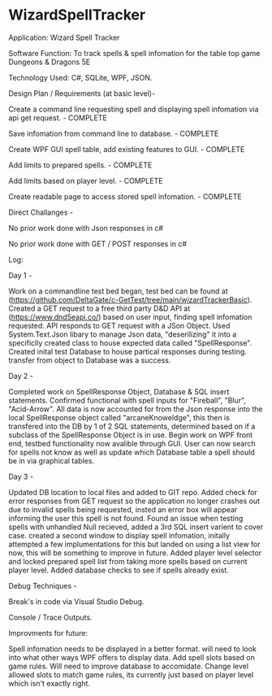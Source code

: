 # WizardSpellTracker

Application: Wizard Spell Tracker

Software Function: To track spells & spell infomation for the table top game Dungeons & Dragons 5E

Technology Used: C#, SQLite, WPF, JSON.



Design Plan / Requirements (at basic level)- 

Create a command line requesting spell and displaying spell infomation via api get request. - COMPLETE

Save infomation from command line to database. - COMPLETE

Create WPF GUI spell table, add existing features to GUI. - COMPLETE

Add limits to prepared spells. - COMPLETE

Add limits based on player level. - COMPLETE

Create readable page to access stored spell infomation. - COMPLETE




Direct Challanges - 

No prior work done with Json responses in c#

No prior work done with GET / POST responses in c#




Log: 

Day 1 - 

Work on a commandline test bed began, test bed can be found at (https://github.com/DeltaGate/c-GetTest/tree/main/wizardTrackerBasic). Created a GET request to
a free third party D&D API at (https://www.dnd5eapi.co/) based on user input, finding spell infomation requested. API responds to GET request with a JSon Object.
Used System.Text.Json libary to manage Json data, "deserilizing" it into a specificlly created class to house expected data called "SpellResponse". Created
inital test Database to house partical responses during testing. transfer from object to Database was a success.

Day 2 -

Completed work on SpellResponse Object, Database & SQL insert statements. Confirmed functional with spell inputs for "Fireball", "Blur", "Acid-Arrow".
All data is now accounted for from the Json response into the local SpellResponse object called "arcaneKnoweldge", this then is transfered into the DB by
1 of 2 SQL statements, determined based on if a subclass of the SpellResponse Object is in use. Begin work on WPF front end, testbed functionality now avalible
through GUI. User can now search for spells not know as well as update which Database table a spell should be in via graphical tables.

Day 3 - 

Updated DB location to local files and added to GIT repo. Added check for error responses from GET request so the application no longer crashes out due to
invalid spells being requested, insted an error box will appear informing the user this spell is not found. Found an issue when testing spells with unhandled Null 
recieved, added a 3rd SQL insert varient to cover case. created a second window to display spell infomation, initally attempted a few implumentations for this but landed
on using a list view for now, this will be something to improve in future. Added player level selector and locked prepared spell list from taking more spells based on
current player level. Added database checks to see if spells already exist.








Debug Techniques - 

Break's in code via Visual Studio Debug.

Console / Trace Outputs.



Improvments for future:

Spell infomation needs to be displayed in a better format. will need to look into what other ways WPF offers to display data.
Add spell slots based on game rules. Will need to improve database to accomidate. 
Change level allowed slots to match game rules, its currently just based on player level which isn't exactly right.
